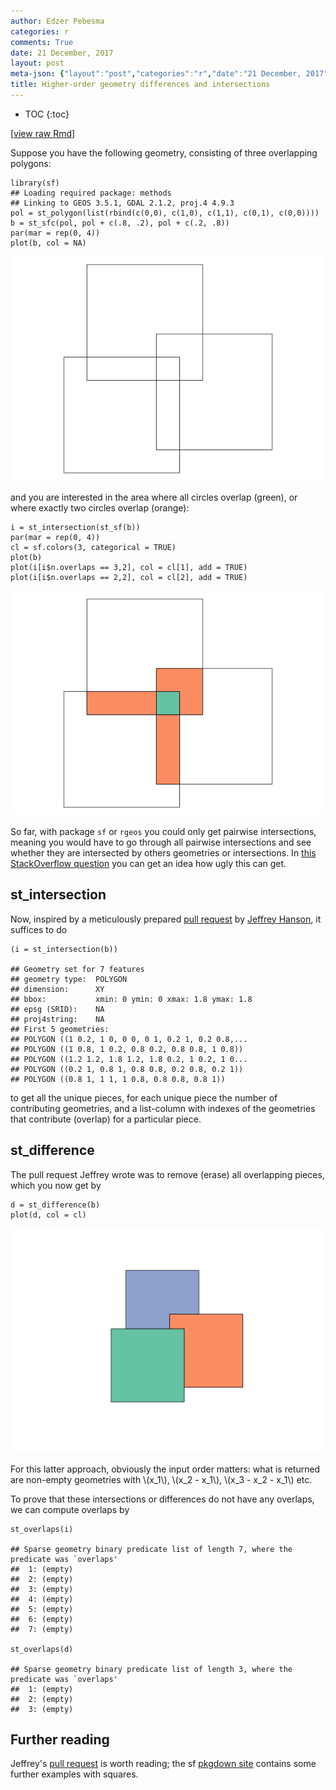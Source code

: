 ```yaml
---
author: Edzer Pebesma
categories: r
comments: True
date: 21 December, 2017
layout: post
meta-json: {"layout":"post","categories":"r","date":"21 December, 2017","author":"Edzer Pebesma","comments":true,"title":"Higher-order geometry differences and intersections"}
title: Higher-order geometry differences and intersections
---
```


<script src="https://cdnjs.cloudflare.com/ajax/libs/mathjax/2.7.0/MathJax.js?config=TeX-AMS-MML_HTMLorMML" type="text/javascript"></script>
* TOC 
{:toc}

\[[view raw
Rmd](https://raw.githubusercontent.com//r-spatial/r-spatial.org/gh-pages/_rmd/2017-12-21-geoms.Rmd)\]

Suppose you have the following geometry, consisting of three overlapping
polygons:

    library(sf)
    ## Loading required package: methods
    ## Linking to GEOS 3.5.1, GDAL 2.1.2, proj.4 4.9.3
    pol = st_polygon(list(rbind(c(0,0), c(1,0), c(1,1), c(0,1), c(0,0))))
    b = st_sfc(pol, pol + c(.8, .2), pol + c(.2, .8))
    par(mar = rep(0, 4))
    plot(b, col = NA)

![](/images/geoms1-1.png)

and you are interested in the area where all circles overlap (green), or
where exactly two circles overlap (orange):

    i = st_intersection(st_sf(b))
    par(mar = rep(0, 4))
    cl = sf.colors(3, categorical = TRUE)
    plot(b)
    plot(i[i$n.overlaps == 3,2], col = cl[1], add = TRUE)
    plot(i[i$n.overlaps == 2,2], col = cl[2], add = TRUE)

![](/images/geoms2-1.png)

So far, with package `sf` or `rgeos` you could only get pairwise
intersections, meaning you would have to go through all pairwise
intersections and see whether they are intersected by others geometries
or intersections. In [this StackOverflow
question](https://stackoverflow.com/questions/44631044/efficient-extraction-of-all-sub-polygons-generated-by-self-intersecting-features)
you can get an idea how ugly this can get.

st\_intersection
----------------

Now, inspired by a meticulously prepared [pull
request](https://github.com/r-spatial/sf/pull/598) by [Jeffrey
Hanson](http://jeffrey-hanson.com/), it suffices to do

    (i = st_intersection(b))

    ## Geometry set for 7 features 
    ## geometry type:  POLYGON
    ## dimension:      XY
    ## bbox:           xmin: 0 ymin: 0 xmax: 1.8 ymax: 1.8
    ## epsg (SRID):    NA
    ## proj4string:    NA
    ## First 5 geometries:
    ## POLYGON ((1 0.2, 1 0, 0 0, 0 1, 0.2 1, 0.2 0.8,...
    ## POLYGON ((1 0.8, 1 0.2, 0.8 0.2, 0.8 0.8, 1 0.8))
    ## POLYGON ((1.2 1.2, 1.8 1.2, 1.8 0.2, 1 0.2, 1 0...
    ## POLYGON ((0.2 1, 0.8 1, 0.8 0.8, 0.2 0.8, 0.2 1))
    ## POLYGON ((0.8 1, 1 1, 1 0.8, 0.8 0.8, 0.8 1))

to get all the unique pieces, for each unique piece the number of
contributing geometries, and a list-column with indexes of the
geometries that contribute (overlap) for a particular piece.

st\_difference
--------------

The pull request Jeffrey wrote was to remove (erase) all overlapping
pieces, which you now get by

    d = st_difference(b)
    plot(d, col = cl)

![](/images/geoms3-1.png)

For this latter approach, obviously the input order matters: what is
returned are non-empty geometries with \\(x_1\\), \\(x_2 - x_1\\),
\\(x_3 - x_2 - x_1\\) etc.

To prove that these intersections or differences do not have any
overlaps, we can compute overlaps by

    st_overlaps(i)

    ## Sparse geometry binary predicate list of length 7, where the predicate was `overlaps'
    ##  1: (empty)
    ##  2: (empty)
    ##  3: (empty)
    ##  4: (empty)
    ##  5: (empty)
    ##  6: (empty)
    ##  7: (empty)

    st_overlaps(d)

    ## Sparse geometry binary predicate list of length 3, where the predicate was `overlaps'
    ##  1: (empty)
    ##  2: (empty)
    ##  3: (empty)

Further reading
---------------

Jeffrey's [pull request](https://github.com/r-spatial/sf/pull/598) is
worth reading; the sf [pkgdown
site](https://r-spatial.github.io/sf/reference/geos_binary_ops.html)
contains some further examples with squares.
